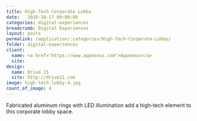 ```yaml
---
title: High-Tech Corporate Lobby
date:   2016-10-17 00:00:00
categories: digital-experiences
breadcrumb: Digital Experiences
layout: posts
permalink: /application/:categories/High-Tech-Corporate-Lobby/
folder: digital-experiences
client:
  name: <a href="https://www.appnexus.com">Appnexus</a>
  site: 
design: 
  name: Drive 21
  site: http://drive21.com 
image: high-tech-lobby-4.jpg
count_of_image: 4
---
```

<div class="col-xs-12 col-sm-12 col-md-12 col-lg-12">
  <div class="fotorama application-item__slider" data-nav="thumbs" data-thumbheight="109" border-width="3">
    <a {{ href | img : "fotorama/high-tech-lobby-4.jpg" }}></a>
    <a {{ href | img : "fotorama/high-tech-lobby-1.jpg" }}></a>
    <a {{ href | img : "fotorama/high-tech-lobby-2.jpg" }}></a>
    <a {{ href | img : "fotorama/high-tech-lobby-3.jpg" }}></a>

  </div>
  <div class="visible-xs application-item__icon-slider">
      <i class="icon-swipe"></i>
    </div>
<p class="application-item__content application-item__content--bottom">
    Fabricated aluminum rings with LED illumination add a high-tech element to this corporate lobby space.
  </p>
</div>
